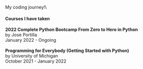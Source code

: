 My coding journey!\

#### Courses I have taken
**2022 Complete Python Bootcamp From Zero to Hero in Python**\
by Jose Portilla\
January 2022 - Ongoing\
\
**Programming for Everybody (Getting Started with Python)**\
by University of Michigan\
October 2021 - January 2022
